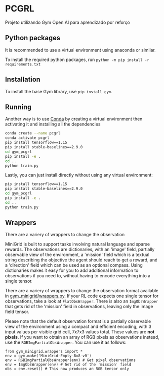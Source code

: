 # PCGRL
 Projeto utilizando Gym Open AI para aprendizado por reforço

## Python packages

It is recommended to use a virtual environment using anaconda or similar.

To install the required python packages, run
`python -m pip install -r requirements.txt`

## Installation

To install the base Gym library, use `pip install gym`.

## Running 
Another way is to use [Conda](https://www.anaconda.com/) by creating a virtual environment then activating it and installing all the dependencies
```sh
conda create --name pcgrl
conda activate pcgrl
pip install tensorflow==1.15
pip install stable-baselines==2.9.0
cd gym_pcgrl
pip install -e .
cd ..
python train.py
```
Lastly, you can just install directly without using any virtual environment:
```sh
pip install tensorflow==1.15
pip install stable-baselines==2.9.0
cd gym_pcgrl
pip install -e .
cd ..
python train.py
```


## Wrappers

There are a variery of wrappers to change the observation

MiniGrid is built to support tasks involving natural language and sparse rewards.
The observations are dictionaries, with an 'image' field, partially observable
view of the environment, a 'mission' field which is a textual string
describing the objective the agent should reach to get a reward, and a 'direction'
field which can be used as an optional compass. Using dictionaries makes it
easy for you to add additional information to observations
if you need to, without having to encode everything into a single tensor.

There are a variery of wrappers to change the observation format available in [gym_minigrid/wrappers.py](/gym_minigrid/wrappers.py). If your RL code expects one single tensor for observations, take a look at
`FlatObsWrapper`. There is also an `ImgObsWrapper` that gets rid of the 'mission' field in observations,
leaving only the image field tensor.

Please note that the default observation format is a partially observable view of the environment using a
compact and efficient encoding, with 3 input values per visible grid cell, 7x7x3 values total.
These values are **not pixels**. If you want to obtain an array of RGB pixels as observations instead,
use the `RGBImgPartialObsWrapper`. You can use it as follows:

```
from gym_minigrid.wrappers import *
env = gym.make('MiniGrid-Empty-8x8-v0')
env = RGBImgPartialObsWrapper(env) # Get pixel observations
env = ImgObsWrapper(env) # Get rid of the 'mission' field
obs = env.reset() # This now produces an RGB tensor only
```